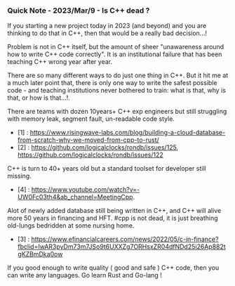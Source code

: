 ### Quick Note - 2023/Mar/9 - Is C++ dead ? 


If you starting a new project today in 2023 (and beyond) and you are thinking to do that in C++,
 then that would be a really bad decision...!


Problem is not in C++ itself, but the amount of sheer "unawareness around how to write C++ code correctly".
It is an institutional failure that has been teaching C++ wrong year after year.



There are so many different ways to do just one thing in C++. But it hit me at a much later point that, 
there is only one way to write the safest possible code - and teaching institutions never bothered to train:
what is that, why is that, or how is that...!.

There are teams with dozen 10years+ C++ exp engineers but still struggling with memory leak, segment fault, un-readable code style. 
- [1] : https://www.risingwave-labs.com/blog/building-a-cloud-database-from-scratch-why-we-moved-from-cpp-to-rust/  
- [2] : https://github.com/logicalclocks/rondb/issues/125, https://github.com/logicalclocks/rondb/issues/122   


C++ is turn to 40+ years old but a standard toolset for developer still missing. 
- [4] : https://www.youtube.com/watch?v=-UW0Fc03th4&ab_channel=MeetingCpp.  
  
 
Alot of newly added database still being written in C++, and C++ will alive
more 50 years in financing and HFT. #cpp is not dead, it is just breathing old-lungs bedridden at some nursing home.
- [3] : https://www.efinancialcareers.com/news/2022/05/c-in-finance?fbclid=IwAR3pyDm73m7JSo9t6UXXZg7ORHsxZR04dfNDd25i26Ap882tgKZBmDka0ow


If you good enough to write quality ( good and safe ) C++ code, then you can write any languages. Go learn Rust and Go-lang !

